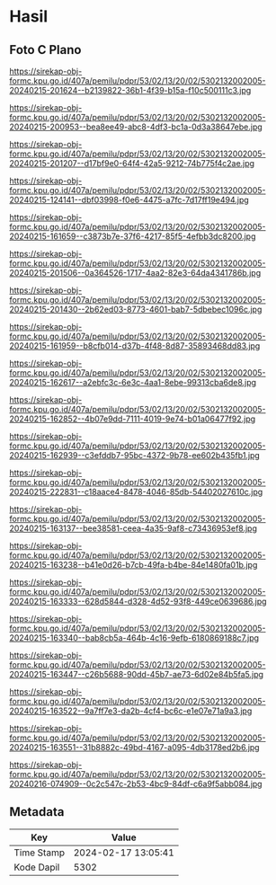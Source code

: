 # Hasil

## Foto C Plano

https://sirekap-obj-formc.kpu.go.id/407a/pemilu/pdpr/53/02/13/20/02/5302132002005-20240215-201624--b2139822-36b1-4f39-b15a-f10c500111c3.jpg

https://sirekap-obj-formc.kpu.go.id/407a/pemilu/pdpr/53/02/13/20/02/5302132002005-20240215-200953--bea8ee49-abc8-4df3-bc1a-0d3a38647ebe.jpg

https://sirekap-obj-formc.kpu.go.id/407a/pemilu/pdpr/53/02/13/20/02/5302132002005-20240215-201207--d17bf9e0-64f4-42a5-9212-74b775f4c2ae.jpg

https://sirekap-obj-formc.kpu.go.id/407a/pemilu/pdpr/53/02/13/20/02/5302132002005-20240215-124141--dbf03998-f0e6-4475-a7fc-7d17ff19e494.jpg

https://sirekap-obj-formc.kpu.go.id/407a/pemilu/pdpr/53/02/13/20/02/5302132002005-20240215-161659--c3873b7e-37f6-4217-85f5-4efbb3dc8200.jpg

https://sirekap-obj-formc.kpu.go.id/407a/pemilu/pdpr/53/02/13/20/02/5302132002005-20240215-201506--0a364526-1717-4aa2-82e3-64da4341786b.jpg

https://sirekap-obj-formc.kpu.go.id/407a/pemilu/pdpr/53/02/13/20/02/5302132002005-20240215-201430--2b62ed03-8773-4601-bab7-5dbebec1096c.jpg

https://sirekap-obj-formc.kpu.go.id/407a/pemilu/pdpr/53/02/13/20/02/5302132002005-20240215-161959--b8cfb014-d37b-4f48-8d87-35893468dd83.jpg

https://sirekap-obj-formc.kpu.go.id/407a/pemilu/pdpr/53/02/13/20/02/5302132002005-20240215-162617--a2ebfc3c-6e3c-4aa1-8ebe-99313cba6de8.jpg

https://sirekap-obj-formc.kpu.go.id/407a/pemilu/pdpr/53/02/13/20/02/5302132002005-20240215-162852--4b07e9dd-7111-4019-9e74-b01a06477f92.jpg

https://sirekap-obj-formc.kpu.go.id/407a/pemilu/pdpr/53/02/13/20/02/5302132002005-20240215-162939--c3efddb7-95bc-4372-9b78-ee602b435fb1.jpg

https://sirekap-obj-formc.kpu.go.id/407a/pemilu/pdpr/53/02/13/20/02/5302132002005-20240215-222831--c18aace4-8478-4046-85db-54402027610c.jpg

https://sirekap-obj-formc.kpu.go.id/407a/pemilu/pdpr/53/02/13/20/02/5302132002005-20240215-163137--bee38581-ceea-4a35-9af8-c73436953ef8.jpg

https://sirekap-obj-formc.kpu.go.id/407a/pemilu/pdpr/53/02/13/20/02/5302132002005-20240215-163238--b41e0d26-b7cb-49fa-b4be-84e1480fa01b.jpg

https://sirekap-obj-formc.kpu.go.id/407a/pemilu/pdpr/53/02/13/20/02/5302132002005-20240215-163333--628d5844-d328-4d52-93f8-449ce0639686.jpg

https://sirekap-obj-formc.kpu.go.id/407a/pemilu/pdpr/53/02/13/20/02/5302132002005-20240215-163340--bab8cb5a-464b-4c16-9efb-6180869188c7.jpg

https://sirekap-obj-formc.kpu.go.id/407a/pemilu/pdpr/53/02/13/20/02/5302132002005-20240215-163447--c26b5688-90dd-45b7-ae73-6d02e84b5fa5.jpg

https://sirekap-obj-formc.kpu.go.id/407a/pemilu/pdpr/53/02/13/20/02/5302132002005-20240215-163522--9a7ff7e3-da2b-4cf4-bc6c-e1e07e71a9a3.jpg

https://sirekap-obj-formc.kpu.go.id/407a/pemilu/pdpr/53/02/13/20/02/5302132002005-20240215-163551--31b8882c-49bd-4167-a095-4db3178ed2b6.jpg

https://sirekap-obj-formc.kpu.go.id/407a/pemilu/pdpr/53/02/13/20/02/5302132002005-20240216-074909--0c2c547c-2b53-4bc9-84df-c6a9f5abb084.jpg


## Metadata

| Key        | Value               |
| ---------- | ------------------- |
| Time Stamp | 2024-02-17 13:05:41 |
| Kode Dapil | 5302                |



